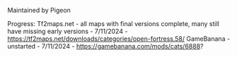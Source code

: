 Maintained by Pigeon

Progress:
Tf2maps.net - all maps with final versions complete, many still have missing early versions - 7/11/2024 - https://tf2maps.net/downloads/categories/open-fortress.58/
GameBanana - unstarted - 7/11/2024 - https://gamebanana.com/mods/cats/6888?

